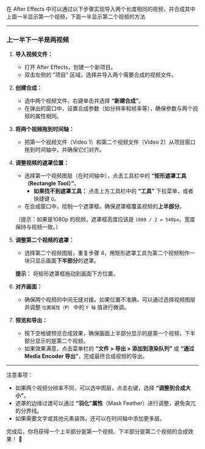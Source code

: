

在 After Effects 中可以通过以下步骤实现导入两个长度相同的视频，并合成其中上面一半显示第一个视频，下面一半显示第二个视频的方法

---

### 上一半下一半是两视频
1. **导入视频文件：**
   - 打开 After Effects，创建一个新项目。
   - 双击左侧的 "项目" 区域，选择并导入两个需要合成的视频文件。

2. **创建合成：**
   - 选中两个视频文件，右键单击并选择 **“新建合成”**。
   - 在弹出的窗口中，设置合成参数（如分辨率和帧率等），确保参数与两个视频的属性相同。

3. **将两个视频拖到时间轴：**
   - 把第一个视频文件（Video 1）和第二个视频文件（Video 2）从项目窗口拖到时间轴中，并确保它们对齐。

4. **调整视频的遮罩位置：**
   - 选择第一个视频图层（在时间轴中），点击工具栏中的 **“矩形遮罩工具（Rectangle Tool）”**。
     - **如果找不到遮罩工具：** 点击上方工具栏中的 **“工具”** 下拉菜单，或者快捷键 `Q`。
   - 在合成窗口中，绘制一个遮罩框，确保遮罩框覆盖视频的**上半部分**。

   （提示：如果是1080p 的视频，遮罩框高度应该是 `1080 / 2 = 540px`，宽度保持与视频一致。）

5. **调整第二个视频的遮罩：**
   - 选择第二个视频图层，重复步骤 4，用矩形遮罩工具为第二个视频制作一块只显示画面**下半部分**的遮罩。

   **提示：** 将矩形遮罩框拖动到画面下方位置。

6. **对齐画面：**
   - 确保两个视频的中间无缝对接。如果位置不准确，可以通过选择视频图层并调整 `位置属性（P）` 中的 `Y 轴` 值进行微调。

7. **预览和导出：**
   - 按下空格键预览合成效果，确保画面上半部分显示的是第一个视频，下半部分显示的是第二个视频。
   - 如果效果满意，点击菜单栏的 **“文件 > 导出 > 添加到渲染队列”** 或 **“通过 Media Encoder 导出”**，完成最终合成视频的导出。

---

注意事项：
- 如果两个视频分辨率不同，可以选中图层，点击右键，选择 **“调整到合成大小”**。
- 遮罩的边缘过渡可以通过 **“羽化”属性**（Mask Feather）进行调整，避免突兀的分界线。
- 如果需要文字或其他元素装饰，还可以在时间轴中添加更多层。

完成后，你将获得一个上半部分是第一个视频、下半部分是第二个视频的合成效果！ 🎉 